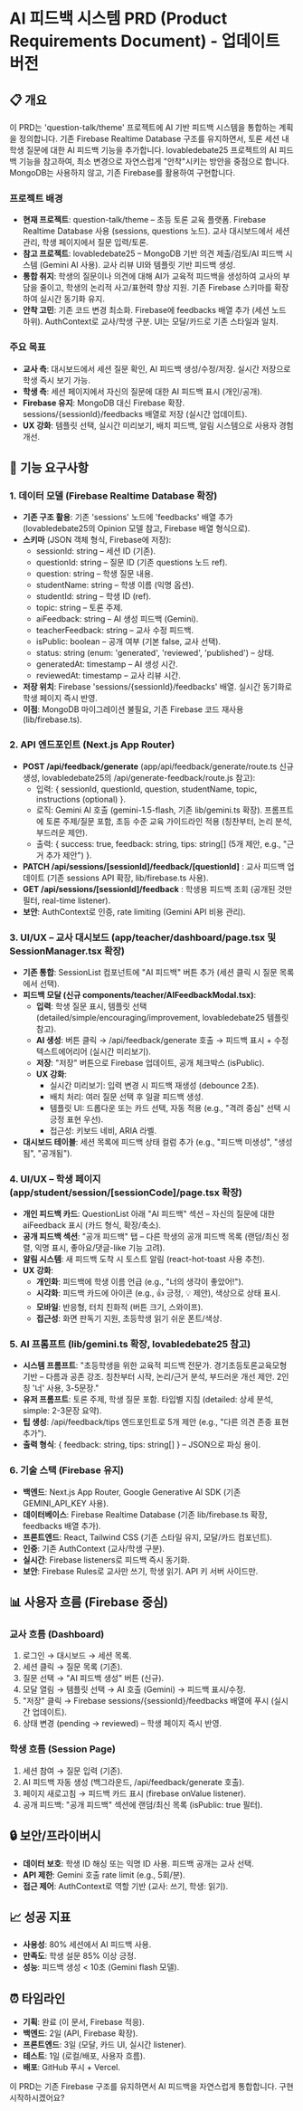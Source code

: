 # AI 피드백 시스템 PRD (Product Requirements Document) - 업데이트 버전

## 📋 개요
이 PRD는 'question-talk/theme' 프로젝트에 AI 기반 피드백 시스템을 통합하는 계획을 정의합니다. 기존 Firebase Realtime Database 구조를 유지하면서, 토론 세션 내 학생 질문에 대한 AI 피드백 기능을 추가합니다. lovabledebate25 프로젝트의 AI 피드백 기능을 참고하여, 최소 변경으로 자연스럽게 "안착"시키는 방안을 중점으로 합니다. MongoDB는 사용하지 않고, 기존 Firebase를 활용하여 구현합니다.

### 프로젝트 배경
- **현재 프로젝트**: question-talk/theme – 초등 토론 교육 플랫폼. Firebase Realtime Database 사용 (sessions, questions 노드). 교사 대시보드에서 세션 관리, 학생 페이지에서 질문 입력/토론.
- **참고 프로젝트**: lovabledebate25 – MongoDB 기반 의견 제출/검토/AI 피드백 시스템 (Gemini AI 사용). 교사 리뷰 UI와 템플릿 기반 피드백 생성.
- **통합 취지**: 학생의 질문이나 의견에 대해 AI가 교육적 피드백을 생성하여 교사의 부담을 줄이고, 학생의 논리적 사고/표현력 향상 지원. 기존 Firebase 스키마를 확장하여 실시간 동기화 유지.
- **안착 고민**: 기존 코드 변경 최소화. Firebase에 feedbacks 배열 추가 (세션 노드 하위). AuthContext로 교사/학생 구분. UI는 모달/카드로 기존 스타일과 일치.

### 주요 목표
- **교사 측**: 대시보드에서 세션 질문 확인, AI 피드백 생성/수정/저장. 실시간 저장으로 학생 즉시 보기 가능.
- **학생 측**: 세션 페이지에서 자신의 질문에 대한 AI 피드백 표시 (개인/공개).
- **Firebase 유지**: MongoDB 대신 Firebase 확장. sessions/{sessionId}/feedbacks 배열로 저장 (실시간 업데이트).
- **UX 강화**: 템플릿 선택, 실시간 미리보기, 배치 피드백, 알림 시스템으로 사용자 경험 개선.

## 🎯 기능 요구사항

### 1. **데이터 모델 (Firebase Realtime Database 확장)**
- **기존 구조 활용**: 기존 'sessions' 노드에 'feedbacks' 배열 추가 (lovabledebate25의 Opinion 모델 참고, Firebase 배열 형식으로).
- **스키마** (JSON 객체 형식, Firebase에 저장):
  - sessionId: string – 세션 ID (기존).
  - questionId: string – 질문 ID (기존 questions 노드 ref).
  - question: string – 학생 질문 내용.
  - studentName: string – 학생 이름 (익명 옵션).
  - studentId: string – 학생 ID (ref).
  - topic: string – 토론 주제.
  - aiFeedback: string – AI 생성 피드백 (Gemini).
  - teacherFeedback: string – 교사 수정 피드백.
  - isPublic: boolean – 공개 여부 (기본 false, 교사 선택).
  - status: string (enum: 'generated', 'reviewed', 'published') – 상태.
  - generatedAt: timestamp – AI 생성 시간.
  - reviewedAt: timestamp – 교사 리뷰 시간.
- **저장 위치**: Firebase 'sessions/{sessionId}/feedbacks' 배열. 실시간 동기화로 학생 페이지 즉시 반영.
- **이점**: MongoDB 마이그레이션 불필요, 기존 Firebase 코드 재사용 (lib/firebase.ts).

### 2. **API 엔드포인트 (Next.js App Router)**
- **POST /api/feedback/generate** (app/api/feedback/generate/route.ts 신규 생성, lovabledebate25의 /api/generate-feedback/route.js 참고):
  - 입력: { sessionId, questionId, question, studentName, topic, instructions (optional) }.
  - 로직: Gemini AI 호출 (gemini-1.5-flash, 기존 lib/gemini.ts 확장). 프롬프트에 토론 주제/질문 포함, 초등 수준 교육 가이드라인 적용 (칭찬부터, 논리 분석, 부드러운 제안).
  - 출력: { success: true, feedback: string, tips: string[] (5개 제안, e.g., "근거 추가 제안") }.
- **PATCH /api/sessions/[sessionId]/feedback/[questionId]** : 교사 피드백 업데이트 (기존 sessions API 확장, lib/firebase.ts 사용).
- **GET /api/sessions/[sessionId]/feedback** : 학생용 피드백 조회 (공개된 것만 필터, real-time listener).
- **보안**: AuthContext로 인증, rate limiting (Gemini API 비용 관리).

### 3. **UI/UX – 교사 대시보드 (app/teacher/dashboard/page.tsx 및 SessionManager.tsx 확장)**
- **기존 통합**: SessionList 컴포넌트에 "AI 피드백" 버튼 추가 (세션 클릭 시 질문 목록에서 선택).
- **피드백 모달 (신규 components/teacher/AIFeedbackModal.tsx)**:
  - **입력**: 학생 질문 표시, 템플릿 선택 (detailed/simple/encouraging/improvement, lovabledebate25 템플릿 참고).
  - **AI 생성**: 버튼 클릭 → /api/feedback/generate 호출 → 피드백 표시 + 수정 텍스트에어리어 (실시간 미리보기).
  - **저장**: "저장" 버튼으로 Firebase 업데이트, 공개 체크박스 (isPublic).
  - **UX 강화**: 
    - 실시간 미리보기: 입력 변경 시 피드백 재생성 (debounce 2초).
    - 배치 처리: 여러 질문 선택 후 일괄 피드백 생성.
    - 템플릿 UI: 드롭다운 또는 카드 선택, 자동 적용 (e.g., "격려 중심" 선택 시 긍정 표현 우선).
    - 접근성: 키보드 네비, ARIA 라벨.
- **대시보드 테이블**: 세션 목록에 피드백 상태 컬럼 추가 (e.g., "피드백 미생성", "생성됨", "공개됨").

### 4. **UI/UX – 학생 페이지 (app/student/session/[sessionCode]/page.tsx 확장)**
- **개인 피드백 카드**: QuestionList 아래 "AI 피드백" 섹션 – 자신의 질문에 대한 aiFeedback 표시 (카드 형식, 확장/축소).
- **공개 피드백 섹션**: "공개 피드백" 탭 – 다른 학생의 공개 피드백 목록 (랜덤/최신 정렬, 익명 표시, 좋아요/댓글-like 기능 고려).
- **알림 시스템**: 새 피드백 도착 시 토스트 알림 (react-hot-toast 사용 추천).
- **UX 강화**:
  - **개인화**: 피드백에 학생 이름 언급 (e.g., "너의 생각이 좋았어!").
  - **시각화**: 피드백 카드에 아이콘 (e.g., 👍 긍정, 💡 제안), 색상으로 상태 표시.
  - **모바일**: 반응형, 터치 친화적 (버튼 크기, 스와이프).
  - **접근성**: 화면 판독기 지원, 초등학생 읽기 쉬운 폰트/색상.

### 5. **AI 프롬프트 (lib/gemini.ts 확장, lovabledebate25 참고)**
- **시스템 프롬프트**: "초등학생을 위한 교육적 피드백 전문가. 경기초등토론교육모형 기반 – 다름과 공존 강조. 칭찬부터 시작, 논리/근거 분석, 부드러운 개선 제안. 2인칭 '너' 사용, 3-5문장."
- **유저 프롬프트**: 토론 주제, 학생 질문 포함. 타입별 지침 (detailed: 상세 분석, simple: 2-3문장 요약).
- **팁 생성**: /api/feedback/tips 엔드포인트로 5개 제안 (e.g., "다른 의견 존중 표현 추가").
- **출력 형식**: { feedback: string, tips: string[] } – JSON으로 파싱 용이.

### 6. **기술 스택 (Firebase 유지)**
- **백엔드**: Next.js App Router, Google Generative AI SDK (기존 GEMINI_API_KEY 사용).
- **데이터베이스**: Firebase Realtime Database (기존 lib/firebase.ts 확장, feedbacks 배열 추가).
- **프론트엔드**: React, Tailwind CSS (기존 스타일 유지, 모달/카드 컴포넌트).
- **인증**: 기존 AuthContext (교사/학생 구분).
- **실시간**: Firebase listeners로 피드백 즉시 동기화.
- **보안**: Firebase Rules로 교사만 쓰기, 학생 읽기. API 키 서버 사이드만.

## 📊 사용자 흐름 (Firebase 중심)

### 교사 흐름 (Dashboard)
1. 로그인 → 대시보드 → 세션 목록.
2. 세션 클릭 → 질문 목록 (기존).
3. 질문 선택 → "AI 피드백 생성" 버튼 (신규).
4. 모달 열림 → 템플릿 선택 → AI 호출 (Gemini) → 피드백 표시/수정.
5. "저장" 클릭 → Firebase sessions/{sessionId}/feedbacks 배열에 푸시 (실시간 업데이트).
6. 상태 변경 (pending → reviewed) – 학생 페이지 즉시 반영.

### 학생 흐름 (Session Page)
1. 세션 참여 → 질문 입력 (기존).
2. AI 피드백 자동 생성 (백그라운드, /api/feedback/generate 호출).
3. 페이지 새로고침 → 피드백 카드 표시 (firebase onValue listener).
4. 공개 피드백: "공개 피드백" 섹션에 랜덤/최신 목록 (isPublic: true 필터).

## 🔒 보안/프라이버시
- **데이터 보호**: 학생 ID 해싱 또는 익명 ID 사용. 피드백 공개는 교사 선택.
- **API 제한**: Gemini 호출 rate limit (e.g., 5회/분).
- **접근 제어**: AuthContext로 역할 기반 (교사: 쓰기, 학생: 읽기).

## 📈 성공 지표
- **사용성**: 80% 세션에서 AI 피드백 사용.
- **만족도**: 학생 설문 85% 이상 긍정.
- **성능**: 피드백 생성 < 10초 (Gemini flash 모델).

## ⏰ 타임라인
- **기획**: 완료 (이 문서, Firebase 적응).
- **백엔드**: 2일 (API, Firebase 확장).
- **프론트엔드**: 3일 (모달, 카드 UI, 실시간 listener).
- **테스트**: 1일 (로컬/배포, 사용자 흐름).
- **배포**: GitHub 푸시 + Vercel.

이 PRD는 기존 Firebase 구조를 유지하면서 AI 피드백을 자연스럽게 통합합니다. 구현 시작하시겠어요?